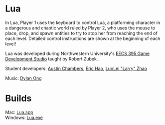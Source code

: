 # Lua  
In Lua, Player 1 uses the keyboard to control Lua, a platforming character in a dangerous and chaotic world ruled by Player 2, who uses the mouse to place, drop, and spawn entities to try to stop her from reaching the end of each level. Detailed control instructions are shown at the beginning of each level!  
  
Lua was developed during Northwestern University's [EECS 395 Game Development Studio](http://robert.zubek.net/docs/games-studio-2017/) taught by Robert Zubek.  
  
Student developers: [Austin Chambers](https://github.com/austinchambers1), [Eric Hao](https://github.com/brotatotes), [LuoLei "Larry" Zhao](https://github.com/drdoak)  

Music: [Dylan Ong](https://soundcloud.com/prismbend)

# Builds
Mac: [Lua.app](https://drive.google.com/open?id=0B1st1Mlro2-iclZITW9NWk1HYkE)  
Windows: [Lua.exe](https://drive.google.com/open?id=0B1st1Mlro2-iaGQxMkxrVXkwMGM)